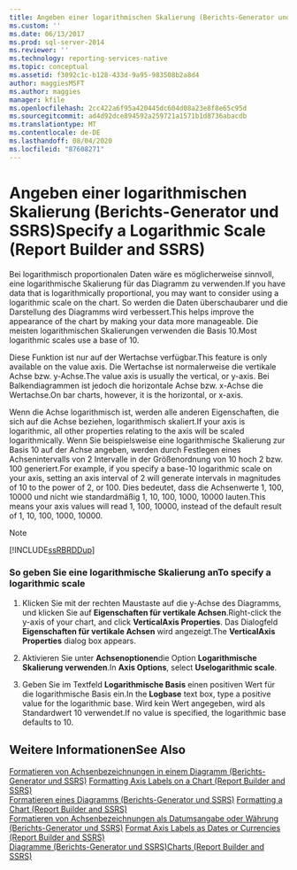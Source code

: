 ```yaml
---
title: Angeben einer logarithmischen Skalierung (Berichts-Generator und SSRS) | Microsoft-Dokumentation
ms.custom: ''
ms.date: 06/13/2017
ms.prod: sql-server-2014
ms.reviewer: ''
ms.technology: reporting-services-native
ms.topic: conceptual
ms.assetid: f3092c1c-b128-433d-9a95-983508b2a8d4
author: maggiesMSFT
ms.author: maggies
manager: kfile
ms.openlocfilehash: 2cc422a6f95a420445dc604d08a23e8f8e65c95d
ms.sourcegitcommit: ad4d92dce894592a259721a1571b1d8736abacdb
ms.translationtype: MT
ms.contentlocale: de-DE
ms.lasthandoff: 08/04/2020
ms.locfileid: "87608271"
---
```

# <a name="specify-a-logarithmic-scale-report-builder-and-ssrs"></a><span data-ttu-id="d8417-102">Angeben einer logarithmischen Skalierung (Berichts-Generator und SSRS)</span><span class="sxs-lookup"><span data-stu-id="d8417-102">Specify a Logarithmic Scale (Report Builder and SSRS)</span></span>
  <span data-ttu-id="d8417-103">Bei logarithmisch proportionalen Daten wäre es möglicherweise sinnvoll, eine logarithmische Skalierung für das Diagramm zu verwenden.</span><span class="sxs-lookup"><span data-stu-id="d8417-103">If you have data that is logarithmically proportional, you may want to consider using a logarithmic scale on the chart.</span></span> <span data-ttu-id="d8417-104">So werden die Daten überschaubarer und die Darstellung des Diagramms wird verbessert.</span><span class="sxs-lookup"><span data-stu-id="d8417-104">This helps improve the appearance of the chart by making your data more manageable.</span></span> <span data-ttu-id="d8417-105">Die meisten logarithmischen Skalierungen verwenden die Basis 10.</span><span class="sxs-lookup"><span data-stu-id="d8417-105">Most logarithmic scales use a base of 10.</span></span>  
  
 <span data-ttu-id="d8417-106">Diese Funktion ist nur auf der Wertachse verfügbar.</span><span class="sxs-lookup"><span data-stu-id="d8417-106">This feature is only available on the value axis.</span></span> <span data-ttu-id="d8417-107">Die Wertachse ist normalerweise die vertikale Achse bzw. y-Achse.</span><span class="sxs-lookup"><span data-stu-id="d8417-107">The value axis is usually the vertical, or y-axis.</span></span> <span data-ttu-id="d8417-108">Bei Balkendiagrammen ist jedoch die horizontale Achse bzw. x-Achse die Wertachse.</span><span class="sxs-lookup"><span data-stu-id="d8417-108">On bar charts, however, it is the horizontal, or x-axis.</span></span>  
  
 <span data-ttu-id="d8417-109">Wenn die Achse logarithmisch ist, werden alle anderen Eigenschaften, die sich auf die Achse beziehen, logarithmisch skaliert.</span><span class="sxs-lookup"><span data-stu-id="d8417-109">If your axis is logarithmic, all other properties relating to the axis will be scaled logarithmically.</span></span> <span data-ttu-id="d8417-110">Wenn Sie beispielsweise eine logarithmische Skalierung zur Basis 10 auf der Achse angeben, werden durch Festlegen eines Achsenintervalls von 2 Intervalle in der Größenordnung von 10 hoch 2 bzw. 100 generiert.</span><span class="sxs-lookup"><span data-stu-id="d8417-110">For example, if you specify a base-10 logarithmic scale on your axis, setting an axis interval of 2 will generate intervals in magnitudes of 10 to the power of 2, or 100.</span></span> <span data-ttu-id="d8417-111">Dies bedeutet, dass die Achsenwerte 1, 100, 10000 und nicht wie standardmäßig 1, 10, 100, 1000, 10000 lauten.</span><span class="sxs-lookup"><span data-stu-id="d8417-111">This means your axis values will read 1, 100, 10000, instead of the default result of 1, 10, 100, 1000, 10000.</span></span>  
  
> [!NOTE]  
>  [!INCLUDE[ssRBRDDup](../../includes/ssrbrddup-md.md)]  
  
### <a name="to-specify-a-logarithmic-scale"></a><span data-ttu-id="d8417-112">So geben Sie eine logarithmische Skalierung an</span><span class="sxs-lookup"><span data-stu-id="d8417-112">To specify a logarithmic scale</span></span>  
  
1.  <span data-ttu-id="d8417-113">Klicken Sie mit der rechten Maustaste auf die y-Achse des Diagramms, und klicken Sie auf **Eigenschaften für vertikale Achsen**.</span><span class="sxs-lookup"><span data-stu-id="d8417-113">Right-click the y-axis of your chart, and click **VerticalAxis Properties**.</span></span> <span data-ttu-id="d8417-114">Das Dialogfeld **Eigenschaften für vertikale Achsen** wird angezeigt.</span><span class="sxs-lookup"><span data-stu-id="d8417-114">The **VerticalAxis Properties** dialog box appears.</span></span>  
  
2.  <span data-ttu-id="d8417-115">Aktivieren Sie unter **Achsenoptionen**die Option **Logarithmische Skalierung verwenden**.</span><span class="sxs-lookup"><span data-stu-id="d8417-115">In **Axis Options**, select **Uselogarithmic scale**.</span></span>  
  
3.  <span data-ttu-id="d8417-116">Geben Sie im Textfeld **Logarithmische Basis** einen positiven Wert für die logarithmische Basis ein.</span><span class="sxs-lookup"><span data-stu-id="d8417-116">In the **Logbase** text box, type a positive value for the logarithmic base.</span></span> <span data-ttu-id="d8417-117">Wird kein Wert angegeben, wird als Standardwert 10 verwendet.</span><span class="sxs-lookup"><span data-stu-id="d8417-117">If no value is specified, the logarithmic base defaults to 10.</span></span>  
  
## <a name="see-also"></a><span data-ttu-id="d8417-118">Weitere Informationen</span><span class="sxs-lookup"><span data-stu-id="d8417-118">See Also</span></span>  
 <span data-ttu-id="d8417-119">[Formatieren von Achsenbezeichnungen in einem Diagramm &#40;Berichts-Generator und SSRS&#41;](formatting-axis-labels-on-a-chart-report-builder-and-ssrs.md) </span><span class="sxs-lookup"><span data-stu-id="d8417-119">[Formatting Axis Labels on a Chart &#40;Report Builder and SSRS&#41;](formatting-axis-labels-on-a-chart-report-builder-and-ssrs.md) </span></span>  
 <span data-ttu-id="d8417-120">[Formatieren eines Diagramms &#40;Berichts-Generator und SSRS&#41;](formatting-a-chart-report-builder-and-ssrs.md) </span><span class="sxs-lookup"><span data-stu-id="d8417-120">[Formatting a Chart &#40;Report Builder and SSRS&#41;](formatting-a-chart-report-builder-and-ssrs.md) </span></span>  
 <span data-ttu-id="d8417-121">[Formatieren von Achsenbezeichnungen als Datumsangabe oder Währung (Berichts-Generator und SSRS)](format-axis-labels-as-dates-or-currencies-report-builder-and-ssrs.md) </span><span class="sxs-lookup"><span data-stu-id="d8417-121">[Format Axis Labels as Dates or Currencies &#40;Report Builder and SSRS&#41;](format-axis-labels-as-dates-or-currencies-report-builder-and-ssrs.md) </span></span>  
 [<span data-ttu-id="d8417-122">Diagramme &#40;Berichts-Generator und SSRS&#41;</span><span class="sxs-lookup"><span data-stu-id="d8417-122">Charts &#40;Report Builder and SSRS&#41;</span></span>](charts-report-builder-and-ssrs.md)  
  
  
